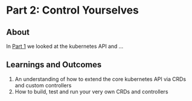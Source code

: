 # Part 2: Control Yourselves

## About

In [Part 1]() we looked at the kubernetes API and ...

## Learnings and Outcomes

1. An understanding of how to extend the core kubernetes API via CRDs and custom controllers
1. How to build, test and run your very own CRDs and controllers
